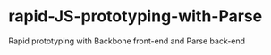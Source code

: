 rapid-JS-prototyping-with-Parse
===============================

Rapid prototyping with Backbone front-end and Parse back-end

